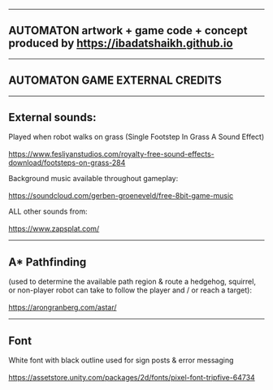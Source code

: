 ----------------------------------------------------------------------------------
AUTOMATON artwork + game code + concept produced by https://ibadatshaikh.github.io
----------------------------------------------------------------------------------

-------------------------------
AUTOMATON GAME EXTERNAL CREDITS
-------------------------------

----------------
External sounds:
----------------
Played when robot walks on grass (Single Footstep In Grass A Sound Effect)<br></br>
https://www.fesliyanstudios.com/royalty-free-sound-effects-download/footsteps-on-grass-284

Background music available throughout gameplay:<br></br>
https://soundcloud.com/gerben-groeneveld/free-8bit-game-music

ALL other sounds from:<br></br>
https://www.zapsplat.com/

--------------
A* Pathfinding
--------------
(used to determine the available path region & route a hedgehog, squirrel, or non-player robot can take to follow the player and / or reach a target):<br></br>
https://arongranberg.com/astar/

-----
Font
-----
White font with black outline used for sign posts & error messaging <br></br>
https://assetstore.unity.com/packages/2d/fonts/pixel-font-tripfive-64734
